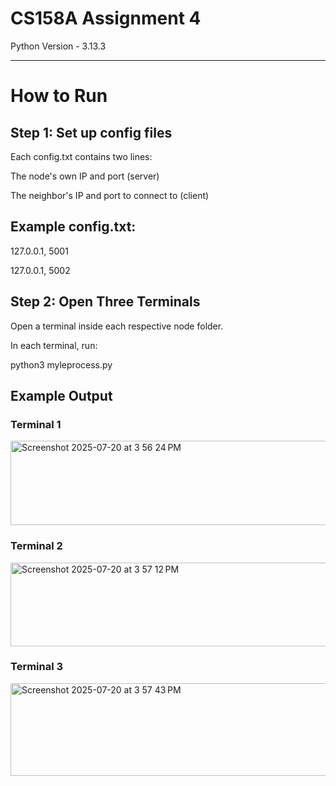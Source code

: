 # CS158A Assignment 4

Python Version - 3.13.3

---

# How to Run

## Step 1: Set up config files

Each config.txt contains two lines:

The node's own IP and port (server)

The neighbor's IP and port to connect to (client)

## Example config.txt:

127.0.0.1, 5001

127.0.0.1, 5002

## Step 2: Open Three Terminals

Open a terminal inside each respective node folder.

In each terminal, run:

python3 myleprocess.py

## Example Output

### Terminal 1
<img width="535" height="135" alt="Screenshot 2025-07-20 at 3 56 24 PM" src="https://github.com/user-attachments/assets/c7fe890b-c00e-4b12-8ff9-5f39e849b18e" />

### Terminal 2
<img width="535" height="134" alt="Screenshot 2025-07-20 at 3 57 12 PM" src="https://github.com/user-attachments/assets/545c637a-01de-46ca-b2fc-818a34ee75c7" />

### Terminal 3
<img width="512" height="148" alt="Screenshot 2025-07-20 at 3 57 43 PM" src="https://github.com/user-attachments/assets/c9c4753c-769c-48f7-8962-dc6c0d7f581d" />
